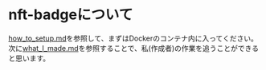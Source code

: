 # nft-badgeについて
[how_to_setup.md](../readme/how_to_setup.md "how_to_setup")を参照して、まずはDockerのコンテナ内に入ってください。  
次に[what_I_made.md](../readme/what_I_made.md "what_I_made")を参照することで、私(作成者)の作業を追うことができると思います。